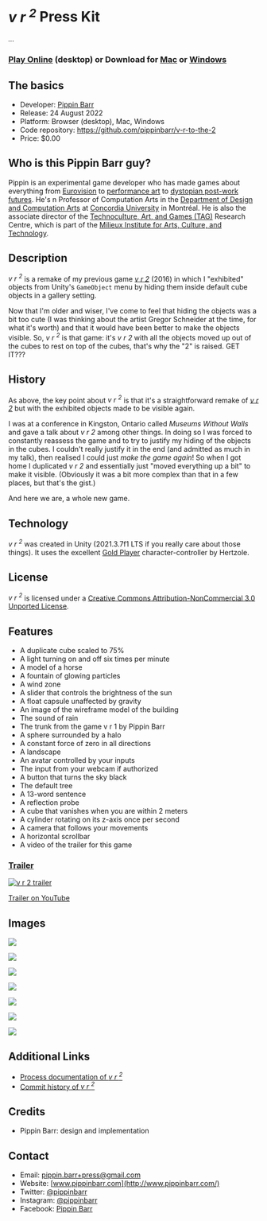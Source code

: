 # *v r <sup>2</sup>* Press Kit

*...*

### [Play Online](https://www.pippinbarr.com/v-r-to-the-2/webgl) (desktop) or Download for [Mac](https://github.com/pippinbarr/v-r-to-the-2/releases/tag/mac) or [Windows](https://github.com/pippinbarr/v-r-to-the-2/releases/tag/windows)

## The basics

* Developer: [Pippin Barr](http://www.pippinbarr.com/)
* Release: 24 August 2022
* Platform: Browser (desktop), Mac, Windows
* Code repository: https://github.com/pippinbarr/v-r-to-the-2
* Price: $0.00

## Who is this Pippin Barr guy?

Pippin is an experimental game developer who has made games about everything from [Eurovision](http://www.pippinbarr.com/epic-sax-game/info) to [performance art](http://www.pippinbarr.com/the-artist-is-present/info) to [dystopian post-work futures](http://www.pippinbarr.com/it-is-as-if-you-were-doing-work/info). He's n  Professor of Computation Arts in the [Department of Design and Computation Arts](http://www.concordia.ca/finearts/design.html) at [Concordia University](http://www.concordia.ca/) in Montréal. He is also the associate director of the [Technoculture, Art, and Games (TAG)](http://tag.hexagram.ca/) Research Centre, which is part of the [Milieux Institute for Arts, Culture, and Technology](http://milieux.concordia.ca/).

## Description
*v r <sup>2</sup>* is a remake of my previous game [*v r 2*](https://www.pippinbarr.com/v-r-2/info) (2016) in which I "exhibited" objects from Unity's `GameObject` menu by hiding them inside default cube objects in a gallery setting.

Now that I'm older and wiser, I've come to feel that hiding the objects was a bit too cute (I was thinking about the artist Gregor Schneider at the time, for what it's worth) and that it would have been better to make the objects visible. So, *v r <sup>2</sup>* is that game: it's *v r 2* with all the objects moved up out of the cubes to rest on top of the cubes, that's why the "2" is raised. GET IT???

## History
As above, the key point about *v r <sup>2</sup>* is that it's a straightforward remake of [*v r 2*](https://www.pippinbarr.com/v-r-2/info) but with the exhibited objects made to be visible again.

I was at a conference in Kingston, Ontario called *Museums Without Walls* and gave a talk about *v r 2* among other things. In doing so I was forced to constantly reassess the game and to try to justify my hiding of the objects in the cubes. I couldn't really justify it in the end (and admitted as much in my talk), then realised I could just *make the game again*! So when I got home I duplicated *v r 2* and essentially just "moved everything up a bit" to make it visible. (Obviously it was a bit more complex than that in a few places, but that's the gist.)

And here we are, a whole new game.

## Technology
*v r <sup>2</sup>* was created in Unity (2021.3.7f1 LTS if you really care about those things). It uses the excellent [Gold Player](https://github.com/Hertzole/gold-player) character-controller by Hertzole.

## License
*v r <sup>2</sup>* is licensed under a [Creative Commons Attribution-NonCommercial 3.0 Unported License](http://creativecommons.org/licenses/by-nc/3.0/).

## Features
* A duplicate cube scaled to 75%
* A light turning on and off six times per minute
* A model of a horse
* A fountain of glowing particles
* A wind zone
* A slider that controls the brightness of the sun
* A float capsule unaffected by gravity
* An image of the wireframe model of the building
* The sound of rain
* The trunk from the game v r 1 by Pippin Barr
* A sphere surrounded by a halo
* A constant force of zero in all directions
* A landscape
* An avatar controlled by your inputs
* The input from your webcam if authorized
* A button that turns the sky black
* The default tree
* A 13-word sentence
* A reflection probe
* A cube that vanishes when you are within 2 meters
* A cylinder rotating on its z-axis once per second
* A camera that follows your movements
* A horizontal scrollbar
* A video of the trailer for this game

### [Trailer](https://youtu.be/)

[![v r <sup>2</sup> trailer](https://img.youtube.com/vi//0.jpg)](https://www.youtube.com/watch?v=)

[Trailer on YouTube](https://youtu.be/)

## Images
![](images/01-title.png)

![](images/02-info.png)

![](images/03-room.png)

![](images/04-horse.png)

![](images/05-image.png)

![](images/06-landscape-and-button.png)

![](images/07-trailer.png)


## Additional Links

- [Process documentation of *v r <sup>2</sup>*](https://www.pippinbarr.com/v-r-to-the-2/process/)
- [Commit history of *v r <sup>2</sup>*](https://github.com/pippinbarr/v-r-to-the-2/commits/main)

## Credits

* Pippin Barr: design and implementation

## Contact

* Email: [pippin.barr+press@gmail.com](mailto:pippin.barr+press@gmail.com)
* Website: [www.pippinbarr.com](http://www.pippinbarr.com/)
* Twitter: [@pippinbarr](https://www.twitter.com/pippinbarr)
* Instagram: [@pippinbarr](https://www.instagram.com/pippinbarr)
* Facebook: [Pippin Barr](http://www.facebook.com/pippin.barr)
